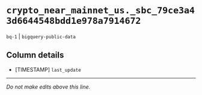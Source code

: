 # `crypto_near_mainnet_us._sbc_79ce3a43d6644548bdd1e978a7914672`
`bq-1` | `bigquery-public-data`

## Column details
* [TIMESTAMP] `last_update`

-------------------------------------------------------------------------------
*Do not make edits above this line.*
